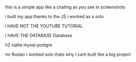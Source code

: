 this is a simple app like a chating as you see in screenshots

i built my app thanks to the JS i worked as a solo

i HAVE NOT THE YOUTUBE TUTORIAL

I HAVE THE DATABASE Database

h2 sqlite mysql postgre

mr Ruslan i worked solo thats why i cant built like a big project 

[](![Снимоdfdfк](https://user-images.githubusercontent.com/65685745/117476710-f79e0300-af7e-11eb-8133-f7d81dd9c098.JPG)
)

